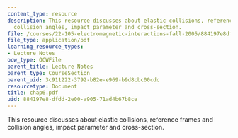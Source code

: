 ```yaml
---
content_type: resource
description: This resource discusses about elastic collisions, reference frames and
  collision angles, impact parameter and cross-section.
file: /courses/22-105-electromagnetic-interactions-fall-2005/884197e8dfdd2e00a90571ad4b67b8ce_chap6.pdf
file_type: application/pdf
learning_resource_types:
- Lecture Notes
ocw_type: OCWFile
parent_title: Lecture Notes
parent_type: CourseSection
parent_uid: 3c911222-3792-b82e-e969-b9d8cbc00cdc
resourcetype: Document
title: chap6.pdf
uid: 884197e8-dfdd-2e00-a905-71ad4b67b8ce
---
```

This resource discusses about elastic collisions, reference frames and collision angles, impact parameter and cross-section.

